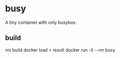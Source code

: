 # busy

A tiny container with only busybox.

## build

nix build
docker load < result
docker run -it --rm busy
